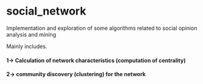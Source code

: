 # social_network
Implementation and exploration of some algorithms related to social opinion analysis and mining

Mainly includes.

#### 1-> Calculation of network characteristics (computation of centrality)

#### 2-> community discovery (clustering) for the network
